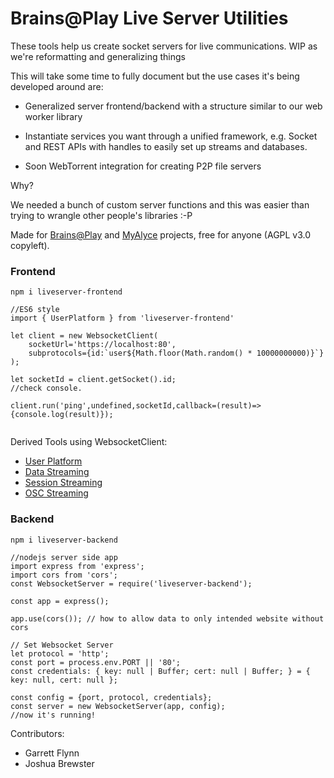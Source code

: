 # Brains@Play Live Server Utilities

These tools help us create socket servers for live communications. WIP as we're reformatting and generalizing things

This will take some time to fully document but the use cases it's being developed around are:

- Generalized server frontend/backend with a structure similar to our web worker library
- Instantiate services you want through a unified framework, e.g. Socket and REST APIs with handles to easily set up streams and databases.

- Soon WebTorrent integration for creating P2P file servers


Why?

We needed a bunch of custom server functions and this was easier than trying to wrangle other people's libraries :-P

Made for [Brains@Play](https://github.com/brainsatplay/brainsatplay) and [MyAlyce](https://github.com/MyAlyce/myalyce) projects, free for anyone (AGPL v3.0 copyleft).

### Frontend

`npm i liveserver-frontend`

```
//ES6 style
import { UserPlatform } from 'liveserver-frontend'

let client = new WebsocketClient(
    socketUrl='https://localhost:80', 
    subprotocols={id:`user${Math.floor(Math.random() * 10000000000)}`}
);

let socketId = client.getSocket().id;
//check console. 

client.run('ping',undefined,socketId,callback=(result)=>{console.log(result)});


```

Derived Tools using WebsocketClient:
- [User Platform](src/frontend/userplatform/README.md)
- [Data Streaming](src/frontend/datastream/README.md)
- [Session Streaming](src/frontend/sessionstream/README.md)
- [OSC Streaming](src/frontend/osc/README.md)


### Backend

`npm i liveserver-backend`

```
//nodejs server side app
import express from 'express';
import cors from 'cors';
const WebsocketServer = require('liveserver-backend');

const app = express();

app.use(cors()); // how to allow data to only intended website without cors

// Set Websocket Server
let protocol = 'http';
const port = process.env.PORT || '80';
const credentials: { key: null | Buffer; cert: null | Buffer; } = { key: null, cert: null };

const config = {port, protocol, credentials};
const server = new WebsocketServer(app, config);
//now it's running!

```



Contributors:

- Garrett Flynn
- Joshua Brewster

